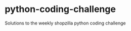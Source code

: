 python-coding-challenge
=======================

Solutions to the weekly shopzilla python coding challenge
